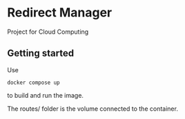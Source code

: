 # Redirect Manager
Project for Cloud Computing
## Getting started
Use
```
docker compose up
```
to build and run the image.

The routes/ folder is the volume connected to the container.
